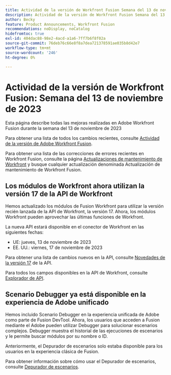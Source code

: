 ```yaml
---
title: Actividad de la versión de Workfront Fusion Semana del 13 de noviembre de 2023
description: Actividad de la versión de Workfront Fusion Semana del 13 de noviembre de 2023
author: Becky
feature: Product Announcements, Workfront Fusion
recommendations: noDisplay, noCatalog
hidefromtoc: true
exl-id: 404dac88-98e2-4acd-a1a6-7ff7b6f8f02a
source-git-commit: 76deb76c66e8f8a7dea721378591ae035b8d42e7
workflow-type: tm+mt
source-wordcount: '246'
ht-degree: 0%

---
```


# Actividad de la versión de Workfront Fusion: Semana del 13 de noviembre de 2023

Esta página describe todas las mejoras realizadas en Adobe Workfront Fusion durante la semana del 13 de noviembre de 2023

Para obtener una lista de todos los cambios recientes, consulte [Actividad de la versión de Adobe Workfront Fusion](../../../product-announcements/product-releases/fusion-release-activity/fusion-release-activity.md).

Para obtener una lista de las correcciones de errores recientes en Workfront Fusion, consulte la página [Actualizaciones de mantenimiento de Workfront](https://experienceleague.adobe.com/docs/workfront-known-issues/releases/current-updates.html) y busque cualquier actualización denominada Actualización de mantenimiento de Workfront Fusion.

## Los módulos de Workfront ahora utilizan la versión 17 de la API de Workfront

Hemos actualizado los módulos de Fusion Workfront para utilizar la versión recién lanzada de la API de Workfront, la versión 17. Ahora, los módulos Workfront pueden aprovechar las últimas funciones de Workfront.

La nueva API estará disponible en el conector de Workfront en las siguientes fechas:

* UE: jueves, 13 de noviembre de 2023
* EE. UU.: viernes, 17 de noviembre de 2023

Para obtener una lista de cambios nuevos en la API, consulte [Novedades de la versión 17](/help/quicksilver/wf-api/api/new-api-version-17.md) de la API.

Para todos los campos disponibles en la API de Workfront, consulte [Explorador de API](https://developer.adobe.com/workfront/api-explorer).

## Scenario Debugger ya está disponible en la experiencia de Adobe unificado

Hemos incluido Scenario Debugger en la experiencia unificada de Adobe como parte de Fusion DevTool. Ahora, los usuarios que acceden a Fusion mediante el Adobe pueden utilizar Debugger para solucionar escenarios complejos. Debugger muestra el historial de las ejecuciones de escenarios y le permite buscar módulos por su nombre o ID.

Anteriormente, el Depurador de escenarios solo estaba disponible para los usuarios en la experiencia clásica de Fusion.

Para obtener información sobre cómo usar el Depurador de escenarios, consulte [Depurador de escenarios](/help/quicksilver/workfront-fusion/scenarios/debug-scenarios-with-dev-tool.md#scenario-debugger).
